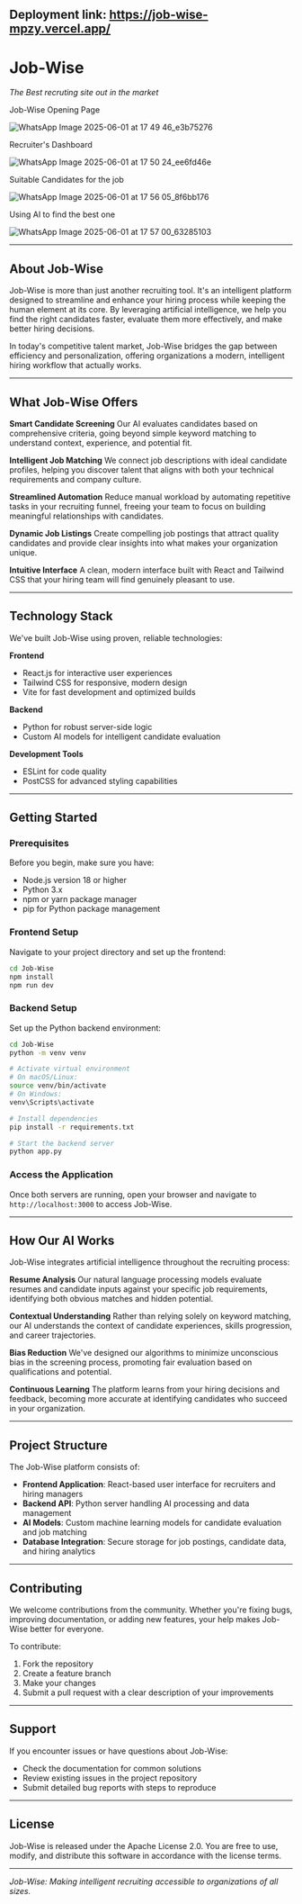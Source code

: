 
## Deployment link: https://job-wise-mpzy.vercel.app/
# Job-Wise

*The Best recruting site out in the market*


Job-Wise Opening Page


![WhatsApp Image 2025-06-01 at 17 49 46_e3b75276](https://github.com/user-attachments/assets/44589ea4-4eec-4e4a-934d-bc52efaeb4c4)


Recruiter's Dashboard


![WhatsApp Image 2025-06-01 at 17 50 24_ee6fd46e](https://github.com/user-attachments/assets/69e1d38f-16a9-41e9-b21b-ab7b3ac03ed4)


Suitable Candidates for the job


![WhatsApp Image 2025-06-01 at 17 56 05_8f6bb176](https://github.com/user-attachments/assets/5fed2ffa-1b69-445e-ae04-1abe5594e975)


Using AI to find the best one


![WhatsApp Image 2025-06-01 at 17 57 00_63285103](https://github.com/user-attachments/assets/44beaa55-438b-4b2b-baf8-b186cf50126c)

---

## About Job-Wise

Job-Wise is more than just another recruiting tool. It's an intelligent platform designed to streamline and enhance your hiring process while keeping the human element at its core. By leveraging artificial intelligence, we help you find the right candidates faster, evaluate them more effectively, and make better hiring decisions.

In today's competitive talent market, Job-Wise bridges the gap between efficiency and personalization, offering organizations a modern, intelligent hiring workflow that actually works.

---

## What Job-Wise Offers

**Smart Candidate Screening**
Our AI evaluates candidates based on comprehensive criteria, going beyond simple keyword matching to understand context, experience, and potential fit.

**Intelligent Job Matching**
We connect job descriptions with ideal candidate profiles, helping you discover talent that aligns with both your technical requirements and company culture.

**Streamlined Automation**
Reduce manual workload by automating repetitive tasks in your recruiting funnel, freeing your team to focus on building meaningful relationships with candidates.

**Dynamic Job Listings**
Create compelling job postings that attract quality candidates and provide clear insights into what makes your organization unique.

**Intuitive Interface**
A clean, modern interface built with React and Tailwind CSS that your hiring team will find genuinely pleasant to use.

---

## Technology Stack

We've built Job-Wise using proven, reliable technologies:

**Frontend**
- React.js for interactive user experiences
- Tailwind CSS for responsive, modern design
- Vite for fast development and optimized builds

**Backend**
- Python for robust server-side logic
- Custom AI models for intelligent candidate evaluation

**Development Tools**
- ESLint for code quality
- PostCSS for advanced styling capabilities

---

## Getting Started

### Prerequisites

Before you begin, make sure you have:
- Node.js version 18 or higher
- Python 3.x
- npm or yarn package manager
- pip for Python package management

### Frontend Setup

Navigate to your project directory and set up the frontend:

```bash
cd Job-Wise
npm install
npm run dev
```

### Backend Setup

Set up the Python backend environment:

```bash
cd Job-Wise
python -m venv venv

# Activate virtual environment
# On macOS/Linux:
source venv/bin/activate
# On Windows:
venv\Scripts\activate

# Install dependencies
pip install -r requirements.txt

# Start the backend server
python app.py
```

### Access the Application

Once both servers are running, open your browser and navigate to `http://localhost:3000` to access Job-Wise.

---

## How Our AI Works

Job-Wise integrates artificial intelligence throughout the recruiting process:

**Resume Analysis**
Our natural language processing models evaluate resumes and candidate inputs against your specific job requirements, identifying both obvious matches and hidden potential.

**Contextual Understanding**
Rather than relying solely on keyword matching, our AI understands the context of candidate experiences, skills progression, and career trajectories.

**Bias Reduction**
We've designed our algorithms to minimize unconscious bias in the screening process, promoting fair evaluation based on qualifications and potential.

**Continuous Learning**
The platform learns from your hiring decisions and feedback, becoming more accurate at identifying candidates who succeed in your organization.

---

## Project Structure

The Job-Wise platform consists of:

- **Frontend Application**: React-based user interface for recruiters and hiring managers
- **Backend API**: Python server handling AI processing and data management
- **AI Models**: Custom machine learning models for candidate evaluation and job matching
- **Database Integration**: Secure storage for job postings, candidate data, and hiring analytics

---

## Contributing

We welcome contributions from the community. Whether you're fixing bugs, improving documentation, or adding new features, your help makes Job-Wise better for everyone.

To contribute:
1. Fork the repository
2. Create a feature branch
3. Make your changes
4. Submit a pull request with a clear description of your improvements

---

## Support

If you encounter issues or have questions about Job-Wise:
- Check the documentation for common solutions
- Review existing issues in the project repository
- Submit detailed bug reports with steps to reproduce

---

## License

Job-Wise is released under the Apache License 2.0. You are free to use, modify, and distribute this software in accordance with the license terms.

---

*Job-Wise: Making intelligent recruiting accessible to organizations of all sizes.*

